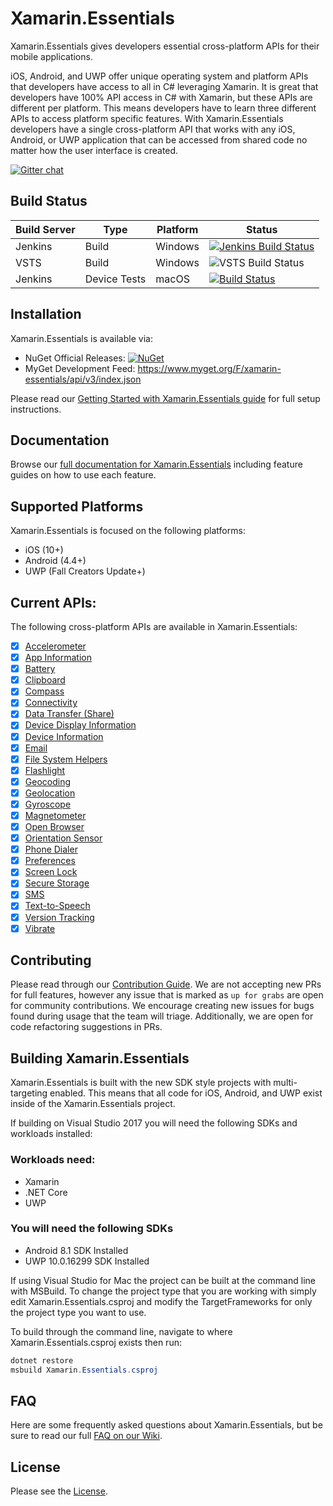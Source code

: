 # Xamarin.Essentials

Xamarin.Essentials gives developers essential cross-platform APIs for their mobile applications. 

iOS, Android, and UWP offer unique operating system and platform APIs that developers have access to all in C# leveraging Xamarin. It is great that developers have 100% API access in C# with Xamarin, but these APIs are different per platform. This means developers have to learn three different APIs to access platform specific features. With Xamarin.Essentials developers have a single cross-platform API that works with any iOS, Android, or UWP application that can be accessed from shared code no matter how the user interface is created.

[![Gitter chat](https://badges.gitter.im/gitterHQ/gitter.png)](https://gitter.im/xamarin/Essentials)

## Build Status

| Build Server | Type         | Platform | Status                                                                                                                                                                                 |
|--------------|--------------|----------|----------------------------------------------------------------------------------------------------------------------------------------------------------------------------------------|
| Jenkins      | Build        | Windows  | [![Jenkins Build Status](https://jenkins.mono-project.com/buildStatus/icon?job=Components-Essentials)](https://jenkins.mono-project.com/view/Components/job/Components-Essentials/)        |
| VSTS         | Build        | Windows  | ![VSTS Build Status](https://devdiv.visualstudio.com/_apis/public/build/definitions/0bdbc590-a062-4c3f-b0f6-9383f67865ee/8538/badge)                                                   |
| Jenkins      | Device Tests | macOS    | [![Build Status](https://jenkins.mono-project.com/buildStatus/icon?job=Components-Essentials-DeviceTests-Mac)](https://jenkins.mono-project.com/job/Components-Essentials-DeviceTests-Mac) |

## Installation
Xamarin.Essentials is available via:
* NuGet Official Releases: [![NuGet](https://img.shields.io/nuget/vpre/Xamarin.Essentials.svg?label=NuGet)](https://www.nuget.org/packages/Xamarin.Essentials)
* MyGet Development Feed: https://www.myget.org/F/xamarin-essentials/api/v3/index.json

Please read our [Getting Started with Xamarin.Essentials guide](https://docs.microsoft.com/xamarin/essentials/get-started) for full setup instructions.

## Documentation

Browse our [full documentation for Xamarin.Essentials](https://docs.microsoft.com/xamarin/essentials) including feature guides on how to use each feature.

## Supported Platforms
Xamarin.Essentials is focused on the following platforms:
 - iOS (10+)
 - Android (4.4+)
 - UWP (Fall Creators Update+)

## Current APIs:
The following cross-platform APIs are available in Xamarin.Essentials:
 - [x] [Accelerometer](https://docs.microsoft.com/xamarin/essentials/accelerometer)
 - [X] [App Information](https://docs.microsoft.com/xamarin/essentials/app-information)
 - [x] [Battery](https://docs.microsoft.com/xamarin/essentials/battery)
 - [x] [Clipboard](https://docs.microsoft.com/xamarin/essentials/clipboard)
 - [x] [Compass](https://docs.microsoft.com/xamarin/essentials/compass)
 - [x] [Connectivity](https://docs.microsoft.com/xamarin/essentials/connectivity)
 - [x] [Data Transfer (Share)](https://docs.microsoft.com/xamarin/essentials/data-transfer)
 - [x] [Device Display Information](https://docs.microsoft.com/en-us/xamarin/essentials/device-display)
 - [x] [Device Information](https://docs.microsoft.com/xamarin/essentials/device-information)
 - [x] [Email](https://docs.microsoft.com/xamarin/essentials/email)
 - [x] [File System Helpers](https://docs.microsoft.com/xamarin/essentials/file-system-helpers)
 - [x] [Flashlight](https://docs.microsoft.com/xamarin/essentials/flashlight)
 - [x] [Geocoding](https://docs.microsoft.com/xamarin/essentials/geocoding)
 - [x] [Geolocation](https://docs.microsoft.com/xamarin/essentials/geolocation)
 - [x] [Gyroscope](https://docs.microsoft.com/xamarin/essentials/gyroscope)
 - [x] [Magnetometer](https://docs.microsoft.com/xamarin/essentials/magnetometer)
 - [x] [Open Browser](https://docs.microsoft.com/xamarin/essentials/open-browser)
 - [x] [Orientation Sensor](https://docs.microsoft.com/en-us/xamarin/essentials/orientation-sensor)
 - [x] [Phone Dialer](https://docs.microsoft.com/xamarin/essentials/phone-dialer)
 - [x] [Preferences](https://docs.microsoft.com/xamarin/essentials/preferences)
 - [x] [Screen Lock](https://docs.microsoft.com/xamarin/essentials/screen-lock)
 - [x] [Secure Storage](https://docs.microsoft.com/xamarin/essentials/secure-storage)
 - [x] [SMS](https://docs.microsoft.com/xamarin/essentials/sms)
 - [x] [Text-to-Speech](https://docs.microsoft.com/xamarin/essentials/text-to-speech)
 - [x] [Version Tracking](https://docs.microsoft.com/xamarin/essentials/version-tracking)
 - [x] [Vibrate](https://docs.microsoft.com/xamarin/essentials/vibrate)
 
## Contributing
Please read through our [Contribution Guide](CONTRIBUTING.md). We are not accepting new PRs for full features, however any issue that is marked as `up for grabs` are open for community contributions. We encourage creating new issues for bugs found during usage that the team will triage. Additionally, we are open for code refactoring suggestions in PRs.

## Building Xamarin.Essentials
Xamarin.Essentials is built with the new SDK style projects with multi-targeting enabled. This means that all code for iOS, Android, and UWP exist inside of the Xamarin.Essentials project. 

If building on Visual Studio 2017 you will need the following SDKs and workloads installed:

### Workloads need:
- Xamarin
- .NET Core
- UWP

### You will need the following SDKs
- Android 8.1 SDK Installed
- UWP 10.0.16299 SDK Installed

If using Visual Studio for Mac the project can be built at the command line with MSBuild. To change the project type that you are working with simply edit Xamarin.Essentials.csproj and modify the TargetFrameworks for only the project type you want to use.

To build through the command line, navigate to where Xamarin.Essentials.csproj exists then run:

```csharp
dotnet restore
msbuild Xamarin.Essentials.csproj
```

## FAQ
Here are some frequently asked questions about Xamarin.Essentials, but be sure to read our full [FAQ on our Wiki](https://github.com/xamarin/Essentials/wiki#feature-faq).

## License
Please see the [License](LICENSE).
